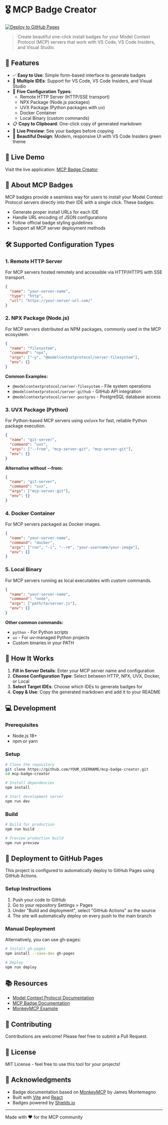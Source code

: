 # 🎖️ MCP Badge Creator

[![Deploy to GitHub Pages](https://github.com/YOUR_USERNAME/mcp-badge-creator/actions/workflows/deploy.yml/badge.svg)](https://github.com/YOUR_USERNAME/mcp-badge-creator/actions/workflows/deploy.yml)

> Create beautiful one-click install badges for your Model Context Protocol (MCP) servers that work with VS Code, VS Code Insiders, and Visual Studio.

## 🌟 Features

- ✅ **Easy to Use**: Simple form-based interface to generate badges
- 🎨 **Multiple IDEs**: Support for VS Code, VS Code Insiders, and Visual Studio
- 🔧 **Five Configuration Types**: 
  - Remote HTTP Server (HTTP/SSE transport)
  - NPX Package (Node.js packages)
  - UVX Package (Python packages with uv)
  - Docker Container
  - Local Binary (custom commands)
- 📋 **Copy to Clipboard**: One-click copy of generated markdown
- 👀 **Live Preview**: See your badges before copying
- 🎨 **Beautiful Design**: Modern, responsive UI with VS Code Insiders green theme

## 🚀 Live Demo

Visit the live application: [MCP Badge Creator](https://YOUR_USERNAME.github.io/mcp-badge-creator/)

## 📖 About MCP Badges

MCP badges provide a seamless way for users to install your Model Context Protocol servers directly into their IDE with a single click. These badges:

- Generate proper install URLs for each IDE
- Handle URL encoding of JSON configurations
- Follow official badge styling guidelines
- Support all MCP server deployment methods

## 🛠️ Supported Configuration Types

### 1. Remote HTTP Server
For MCP servers hosted remotely and accessible via HTTP/HTTPS with SSE transport.

```json
{
  "name": "your-server-name",
  "type": "http",
  "url": "https://your-server-url.com/"
}
```

### 2. NPX Package (Node.js)
For MCP servers distributed as NPM packages, commonly used in the MCP ecosystem.

```json
{
  "name": "filesystem",
  "command": "npx",
  "args": ["-y", "@modelcontextprotocol/server-filesystem"],
  "env": {}
}
```

**Common Examples:**
- `@modelcontextprotocol/server-filesystem` - File system operations
- `@modelcontextprotocol/server-github` - GitHub API integration
- `@modelcontextprotocol/server-postgres` - PostgreSQL database access

### 3. UVX Package (Python)
For Python-based MCP servers using uv/uvx for fast, reliable Python package execution.

```json
{
  "name": "git-server",
  "command": "uvx",
  "args": ["--from", "mcp-server-git", "mcp-server-git"],
  "env": {}
}
```

**Alternative without --from:**
```json
{
  "name": "git-server",
  "command": "uvx",
  "args": ["mcp-server-git"],
  "env": {}
}
```

### 4. Docker Container
For MCP servers packaged as Docker images.

```json
{
  "name": "your-server-name",
  "command": "docker",
  "args": ["run", "-i", "--rm", "your-username/your-image"],
  "env": {}
}
```

### 5. Local Binary
For MCP servers running as local executables with custom commands.

```json
{
  "name": "your-server-name",
  "command": "node",
  "args": ["path/to/server.js"],
  "env": {}
}
```

**Other common commands:**
- `python` - For Python scripts
- `uv` - For uv-managed Python projects
- Custom binaries in your PATH

## 🎯 How It Works

1. **Fill in Server Details**: Enter your MCP server name and configuration
2. **Choose Configuration Type**: Select between HTTP, NPX, UVX, Docker, or Local
3. **Select Target IDEs**: Choose which IDEs to generate badges for
4. **Copy & Use**: Copy the generated markdown and add it to your README

## 💻 Development

### Prerequisites

- Node.js 18+ 
- npm or yarn

### Setup

```bash
# Clone the repository
git clone https://github.com/YOUR_USERNAME/mcp-badge-creator.git
cd mcp-badge-creator

# Install dependencies
npm install

# Start development server
npm run dev
```

### Build

```bash
# Build for production
npm run build

# Preview production build
npm run preview
```

## 🚀 Deployment to GitHub Pages

This project is configured to automatically deploy to GitHub Pages using GitHub Actions.

### Setup Instructions

1. Push your code to GitHub
2. Go to your repository Settings > Pages
3. Under "Build and deployment", select "GitHub Actions" as the source
4. The site will automatically deploy on every push to the main branch

### Manual Deployment

Alternatively, you can use gh-pages:

```bash
# Install gh-pages
npm install --save-dev gh-pages

# Deploy
npm run deploy
```

## 📚 Resources

- [Model Context Protocol Documentation](https://modelcontextprotocol.io)
- [MCP Badge Documentation](https://github.com/jamesmontemagno/MonkeyMCP/blob/main/.github/prompts/add-mcp-install-badges.md)
- [MonkeyMCP Example](https://github.com/jamesmontemagno/monkeymcp)

## 🤝 Contributing

Contributions are welcome! Please feel free to submit a Pull Request.

## 📄 License

MIT License - feel free to use this tool for your projects!

## 🙏 Acknowledgments

- Badge documentation based on [MonkeyMCP](https://github.com/jamesmontemagno/MonkeyMCP) by James Montemagno
- Built with [Vite](https://vite.dev) and [React](https://react.dev)
- Badges powered by [Shields.io](https://shields.io)

---

Made with ❤️ for the MCP community


